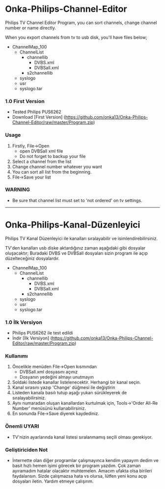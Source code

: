 # Onka-Philips-Channel-Editor
Philips TV Channel Editor Program, you can sort channels, change channel number or name directly. 

When you export channels from tv to usb disk, you'll have files below;

* ChannelMap_100
  - ChannelList
    - channellib
      - DVBS.xml
      - DVBSall.xml
    - s2channellib
  - syslogo
  - usr
  - syslogo.tar

### 1.0 First Version
* Tested Philips PUS6262
* Download [First Version] (https://github.com/onka13/Onka-Philips-Channel-Editor/raw/master/Program.zip)

### Usage
1. Firstly, File->Open
    - open DVBSall xml file
    - Do not forget to backup your file
1. Select a channel from the list
1. Change channel number whatever you want
1. You can sort all list from the beginning.
1. File->Save your list

### WARNING
* Be sure that channel list must set to 'not ordered' on tv settings.

________________________________

# Onka-Philips-Kanal-Düzenleyici
Philips TV Kanal Düzenleyici ile kanalları sıralayabilir ve isimlendirebilirsiniz.

TV'den kanalları usb diske aktardığınız zaman aşağıdaki gibi dosyalar oluşacaktır;
Buradaki DVBS ve DVBSall dosyaları sizin program ile açıp düzelteceğiniz dosyalardır.

* ChannelMap_100
  - ChannelList
    - channellib
      - DVBS.xml
      - DVBSall.xml
    - s2channellib
  - syslogo
  - usr
  - syslogo.tar

### 1.0 İlk Versiyon
* Philips PUS6262 ile test edildi
* İndir [İlk Versiyon] (https://github.com/onka13/Onka-Philips-Channel-Editor/raw/master/Program.zip)

### Kullanımı
1. Öncelikle menüden File->Open kısmından 
    - DVBSall.xml dosyasını açınız
    - Dosyanın yedeğini almayı unutmayın
1. Soldaki listede kanallar listelenecektir. Herhangi bir kanal seçin.
1. Kanal sırasını yazıp 'Change' düğmesi ile değiştirin
1. Listeden kanala basılı tutup aşağı yukarı sürükleyerek de sıralayabilirsiniz.
1. Aynı numaradan oluşan kanallardan kurtulmak için, Tools->'Order All-Re Number' menüsünü kullanabilirsiniz.
1. En sonunda File->Save diyerek kaydediniz.

### Önemli UYARI
* TV'nizin ayarlarında kanal listesi sıralanmamış seçili olması gerekiyor. 

### Geliştiriciden Not
* İnternette olan diğer programlar çalışmayınca kendim yapayım dedim ve basit hızlı hemen işimi görecek bir program yazdım. Çok zaman ayıramadım hatalar olacaktır muhtemelen. Amacım ufakta olsa birileri faydalansın. Sizde çalışmazsa hata vs olursa, lütfen yeni konu açıp dosyaları iletin. Yardım etmeye çalışırım.
